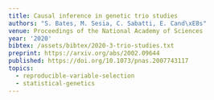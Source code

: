 ```yaml
---
title: Causal inference in genetic trio studies
authors: "S. Bates, M. Sesia, C. Sabatti, E. Cand\xE8s"
venue: Proceedings of the National Academy of Sciences
year: '2020'
bibtex: /assets/bibtex/2020-3-trio-studies.txt
preprint: https://arxiv.org/abs/2002.09644
published: https://doi.org/10.1073/pnas.2007743117
topics:
  - reproducible-variable-selection
  - statistical-genetics
---
```

